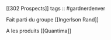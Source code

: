 [[302 Prospects]]
tags :: #gardnerdenver


Fait parti du groupe [[Ingerlson Rand]]

A les produits [[Quantima]]